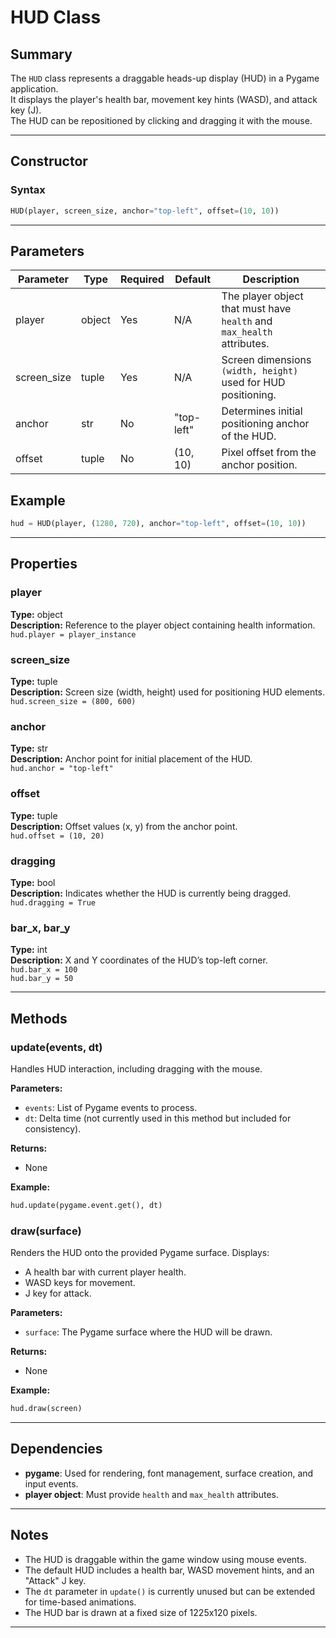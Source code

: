 
# HUD Class

## Summary

The `HUD` class represents a draggable heads-up display (HUD) in a Pygame application.  
It displays the player's health bar, movement key hints (WASD), and attack key (J).  
The HUD can be repositioned by clicking and dragging it with the mouse.

---

## Constructor

### Syntax

```python
HUD(player, screen_size, anchor="top-left", offset=(10, 10))
```
--- 

## Parameters

| Parameter   | Type   | Required | Default    | Description                                                            |
| ----------- | ------ | -------- | ---------- | ---------------------------------------------------------------------- |
| player      | object | Yes      | N/A        | The player object that must have `health` and `max_health` attributes. |
| screen_size | tuple  | Yes      | N/A        | Screen dimensions `(width, height)` used for HUD positioning.          |
| anchor      | str    | No       | "top-left" | Determines initial positioning anchor of the HUD.                      |
| offset      | tuple  | No       | (10, 10)   | Pixel offset from the anchor position.                                 |

## Example

```python
hud = HUD(player, (1280, 720), anchor="top-left", offset=(10, 10))
```
---

## Properties

### player
**Type:** object  
**Description:** Reference to the player object containing health information.  
`hud.player = player_instance`

### screen_size
**Type:** tuple  
**Description:** Screen size (width, height) used for positioning HUD elements.  
`hud.screen_size = (800, 600)`

### anchor
**Type:** str  
**Description:** Anchor point for initial placement of the HUD.  
`hud.anchor = "top-left"`

### offset
**Type:** tuple  
**Description:** Offset values (x, y) from the anchor point.  
`hud.offset = (10, 20)`

### dragging
**Type:** bool  
**Description:** Indicates whether the HUD is currently being dragged.  
`hud.dragging = True`

### bar_x, bar_y
**Type:** int  
**Description:** X and Y coordinates of the HUD’s top-left corner.  
`hud.bar_x = 100`  
`hud.bar_y = 50`

---

## Methods

### update(events, dt)

Handles HUD interaction, including dragging with the mouse.

**Parameters:**

- `events`: List of Pygame events to process.
- `dt`: Delta time (not currently used in this method but included for consistency).

**Returns:**

- None

**Example:**

```python
hud.update(pygame.event.get(), dt)
```

### draw(surface)

Renders the HUD onto the provided Pygame surface. Displays:

- A health bar with current player health.
- WASD keys for movement.
- J key for attack.

**Parameters:**

- `surface`: The Pygame surface where the HUD will be drawn.

**Returns:**

- None

**Example:**

```python
hud.draw(screen)
```
---

## Dependencies

- **pygame**: Used for rendering, font management, surface creation, and input events.
- **player object**: Must provide `health` and `max_health` attributes.

---

## Notes

- The HUD is draggable within the game window using mouse events.
- The default HUD includes a health bar, WASD movement hints, and an "Attack" J key.
- The `dt` parameter in `update()` is currently unused but can be extended for time-based animations.
- The HUD bar is drawn at a fixed size of 1225x120 pixels.

---
